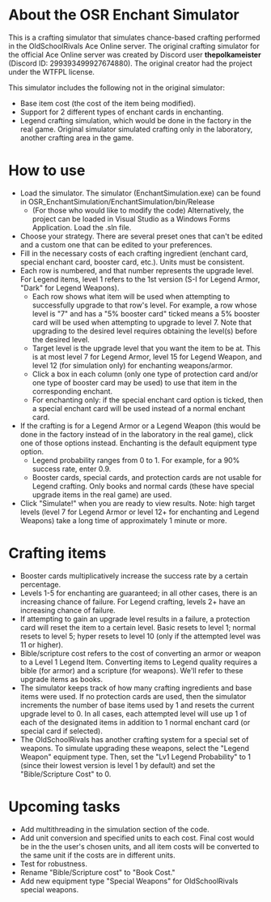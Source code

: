 # About the OSR Enchant Simulator
This is a crafting simulator that simulates chance-based crafting performed in the OldSchoolRivals Ace Online server. The original crafting simulator for the official Ace Online server was created by Discord user **thepolkameister** (Discord ID: 299393499927674880). The original creator had the project under the WTFPL license.

This simulator includes the following not in the original simulator:
- Base item cost (the cost of the item being modified).
- Support for 2 different types of enchant cards in enchanting.
- Legend crafting simulation, which would be done in the factory in the real game. Original simulator simulated crafting only in the laboratory, another crafting area in the game.

# How to use
- Load the simulator. The simulator (EnchantSimulation.exe) can be found in OSR_EnchantSimulation/EnchantSimulation/bin/Release
  - (For those who would like to modify the code) Alternatively, the project can be loaded in Visual Studio as a Windows Forms Application. Load the .sln file.
- Choose your strategy. There are several preset ones that can't be edited and a custom one that can be edited to your preferences.
- Fill in the necessary costs of each crafting ingredient (enchant card, special enchant card, booster card, etc.). Units must be consistent.
- Each row is numbered, and that number represents the upgrade level. For Legend items, level 1 refers to the 1st version (S-I for Legend Armor, "Dark" for Legend Weapons).
  - Each row shows what item will be used when attempting to successfully upgrade to that row's level. For example, a row whose level is "7" and has a "5% booster card" ticked means a 5% booster card will be used when attempting to upgrade to level 7. Note that upgrading to the desired level requires obtaining the level(s) before the desired level.
  - Target level is the upgrade level that you want the item to be at. This is at most level 7 for Legend Armor, level 15 for Legend Weapon, and level 12 (for simulation only) for enchanting weapons/armor.
  - Click a box in each column (only one type of protection card and/or one type of booster card may be used) to use that item in the corresponding enchant.
  - For enchanting only: if the special enchant card option is ticked, then a special enchant card will be used instead of a normal enchant card.
- If the crafting is for a Legend Armor or a Legend Weapon (this would be done in the factory instead of in the laboratory in the real game), click one of those options instead. Enchanting is the default equipment type option.
  - Legend probability ranges from 0 to 1. For example, for a 90% success rate, enter 0.9.
  - Booster cards, special cards, and protection cards are not usable for Legend crafting. Only books and normal cards (these have special upgrade items in the real game) are used.
- Click "Simulate!" when you are ready to view results. Note: high target levels (level 7 for Legend Armor or level 12+ for enchanting and Legend Weapons) take a long time of approximately 1 minute or more.

# Crafting items
- Booster cards multiplicatively increase the success rate by a certain percentage.
- Levels 1-5 for enchanting are guaranteed; in all other cases, there is an increasing chance of failure. For Legend crafting, levels 2+ have an increasing chance of failure.
- If attempting to gain an upgrade level results in a failure, a protection card will reset the item to a certain level. Basic resets to level 1; normal resets to level 5; hyper resets to level 10 (only if the attempted level was 11 or higher).
- Bible/scripture cost refers to the cost of converting an armor or weapon to a Level 1 Legend Item. Converting items to Legend quality requires a bible (for armor) and a scripture (for weapons). We'll refer to these upgrade items as books.
- The simulator keeps track of how many crafting ingredients and base items were used. If no protection cards are used, then the simulator increments the number of base items used by 1 and resets the current upgrade level to 0. In all cases, each attempted level will use up 1 of each of the designated items in addition to 1 normal enchant card (or special card if selected).
- The OldSchoolRivals has another crafting system for a special set of weapons. To simulate upgrading these weapons, select the "Legend Weapon" equipment type. Then, set the "Lv1 Legend Probability" to 1 (since their lowest version is level 1 by default) and set the "Bible/Scripture Cost" to 0.

# Upcoming tasks
- Add multithreading in the simulation section of the code.
- Add unit conversion and specified units to each cost. Final cost would be in the the user's chosen units, and all item costs will be converted to the same unit if the costs are in different units.
- Test for robustness.
- Rename "Bible/Scripture cost" to "Book Cost."
- Add new equipment type "Special Weapons" for OldSchoolRivals special weapons.

